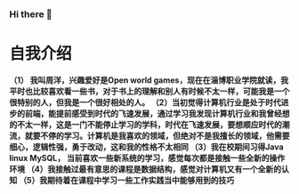 ### Hi there 👋

<!--
**jumpyzhouyang/jumpyzhouyang** is a ✨ _special_ ✨ repository because its `README.md` (this file) appears on your GitHub profile.

Here are some ideas to get you started:

- 🔭 I’m currently working on ...
- 🌱 I’m currently learning ...
- 👯 I’m looking to collaborate on ...
- 🤔 I’m looking for help with ...
- 💬 Ask me about ...
- 📫 How to reach me: ...
- 😄 Pronouns: ...
- ⚡ Fun fact: ...
-->
# 自我介绍
**（1） 我叫周洋，兴趣爱好是Open world games，现在在淄博职业学院就读，我平时也比较喜欢看一些书，对于书上的理解和别人有时候不太一样，可能我是一个很特别的人，但我是一个很好相处的人。
  （2）当初觉得计算机行业是处于时代进步的前端，能提前感受到时代的飞速发展，通过学习我发现计算机行业和我曾经想的不太一样，这是一门不能停止学习的学科，时代在飞速发展，要想顺应时代的潮流，就要不停的学习。计算机是我喜欢的领域，但绝对不是我擅长的领域，他需要细心，逻辑性强，勇于改动，这和我的性格不太相同
  （3）我在校期间习得Java linux MySQL，
     当前喜欢一些新系统的学习，感觉每次都是接触一些全新的操作环境
   （4）我接触过最有意思的课程是数据结构，感觉对计算机又有一个全新的认知
   （5）我期待着在课程中学习一些工作实践当中能够用到的技巧**
